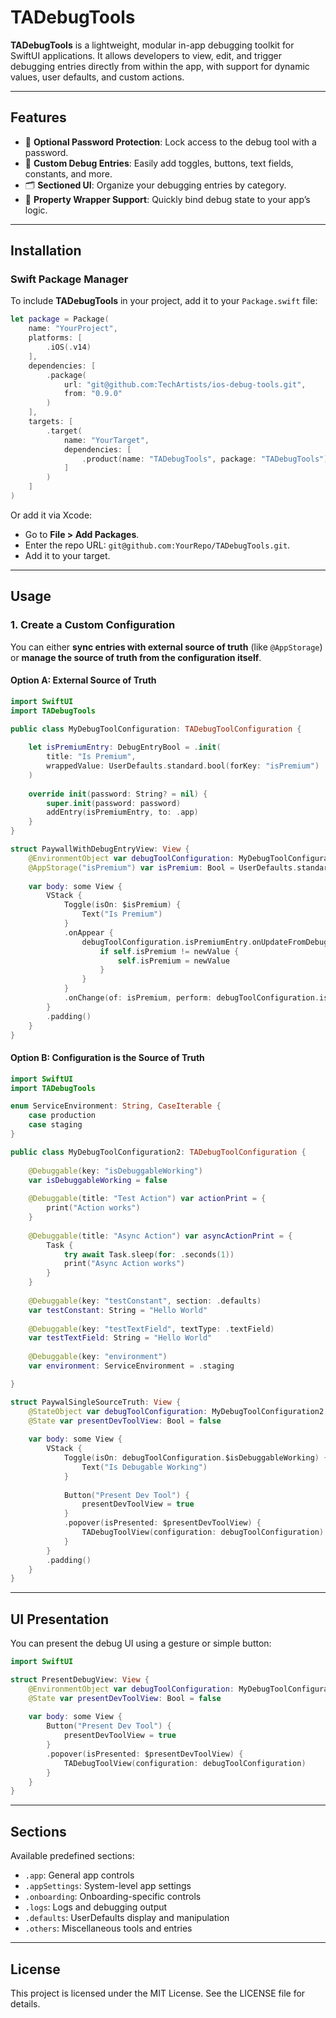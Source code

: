 
# TADebugTools

**TADebugTools** is a lightweight, modular in-app debugging toolkit for SwiftUI applications. It allows developers to view, edit, and trigger debugging entries directly from within the app, with support for dynamic values, user defaults, and custom actions.

---

## Features

- 🔐 **Optional Password Protection**: Lock access to the debug tool with a password.
- 🧩 **Custom Debug Entries**: Easily add toggles, buttons, text fields, constants, and more.
- 🗂️ **Sectioned UI**: Organize your debugging entries by category.
- 🧪 **Property Wrapper Support**: Quickly bind debug state to your app’s logic.

---

## Installation

### Swift Package Manager

To include **TADebugTools** in your project, add it to your `Package.swift` file:

```swift
let package = Package(
    name: "YourProject",
    platforms: [
        .iOS(.v14)
    ],
    dependencies: [
        .package(
            url: "git@github.com:TechArtists/ios-debug-tools.git",
            from: "0.9.0"
        )
    ],
    targets: [
        .target(
            name: "YourTarget",
            dependencies: [
                .product(name: "TADebugTools", package: "TADebugTools")
            ]
        )
    ]
)
```

Or add it via Xcode:

- Go to **File > Add Packages**.
- Enter the repo URL: `git@github.com:YourRepo/TADebugTools.git`.
- Add it to your target.

---

## Usage

### 1. Create a Custom Configuration

You can either **sync entries with external source of truth** (like `@AppStorage`) or **manage the source of truth from the configuration itself**.

#### Option A: External Source of Truth

```swift
import SwiftUI
import TADebugTools

public class MyDebugToolConfiguration: TADebugToolConfiguration {
    
    let isPremiumEntry: DebugEntryBool = .init(
        title: "Is Premium",
        wrappedValue: UserDefaults.standard.bool(forKey: "isPremium")
    )
    
    override init(password: String? = nil) {
        super.init(password: password)
        addEntry(isPremiumEntry, to: .app)
    }
}
```

```swift
struct PaywallWithDebugEntryView: View {
    @EnvironmentObject var debugToolConfiguration: MyDebugToolConfiguration
    @AppStorage("isPremium") var isPremium: Bool = UserDefaults.standard.bool(forKey: "isPremium")
    
    var body: some View {
        VStack {
            Toggle(isOn: $isPremium) {
                Text("Is Premium")
            }
            .onAppear {
                debugToolConfiguration.isPremiumEntry.onUpdateFromDebugTool = { newValue in
                    if self.isPremium != newValue {
                        self.isPremium = newValue
                    }
                }
            }
            .onChange(of: isPremium, perform: debugToolConfiguration.isPremiumEntry.onUpdateFromApp)
        }
        .padding()
    }
}
```

#### Option B: Configuration is the Source of Truth

```swift
import SwiftUI
import TADebugTools

enum ServiceEnvironment: String, CaseIterable {
    case production
    case staging
}

public class MyDebugToolConfiguration2: TADebugToolConfiguration {
    
    @Debuggable(key: "isDebuggableWorking")
    var isDebuggableWorking = false
    
    @Debuggable(title: "Test Action") var actionPrint = {
        print("Action works")
    }
    
    @Debuggable(title: "Async Action") var asyncActionPrint = {
        Task {
            try await Task.sleep(for: .seconds(1))
            print("Async Action works")
        }
    }
    
    @Debuggable(key: "testConstant", section: .defaults)
    var testConstant: String = "Hello World"
    
    @Debuggable(key: "testTextField", textType: .textField)
    var testTextField: String = "Hello World"
    
    @Debuggable(key: "environment")
    var environment: ServiceEnvironment = .staging

}
```

```swift
struct PaywalSingleSourceTruth: View {
    @StateObject var debugToolConfiguration: MyDebugToolConfiguration2 = .init()
    @State var presentDevToolView: Bool = false
    
    var body: some View {
        VStack {
            Toggle(isOn: debugToolConfiguration.$isDebuggableWorking) {
                Text("Is Debugable Working")
            }
            
            Button("Present Dev Tool") {
                presentDevToolView = true
            }
            .popover(isPresented: $presentDevToolView) {
                TADebugToolView(configuration: debugToolConfiguration)
            }
        }
        .padding()
    }
}
```

---

## UI Presentation

You can present the debug UI using a gesture or simple button:

```swift
import SwiftUI

struct PresentDebugView: View {
    @EnvironmentObject var debugToolConfiguration: MyDebugToolConfiguration
    @State var presentDevToolView: Bool = false
    
    var body: some View {
        Button("Present Dev Tool") {
            presentDevToolView = true
        }
        .popover(isPresented: $presentDevToolView) {
            TADebugToolView(configuration: debugToolConfiguration)
        }
    }
}
```

---

## Sections

Available predefined sections:

- `.app`: General app controls
- `.appSettings`: System-level app settings
- `.onboarding`: Onboarding-specific controls
- `.logs`: Logs and debugging output
- `.defaults`: UserDefaults display and manipulation
- `.others`: Miscellaneous tools and entries

---

## License

This project is licensed under the MIT License. See the LICENSE file for details.
